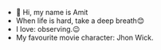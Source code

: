 - 👋 Hi, my name is Amit
- When life is hard, take a deep breath😊
- I love: observing.😉
- My favourite movie character: Jhon Wick.

<!---
amit-upadhyay-IT/amit-upadhyay-IT is a ✨ special ✨ repository because its `README.md` (this file) appears on your GitHub profile.
You can click the Preview link to take a look at your changes.
--->
